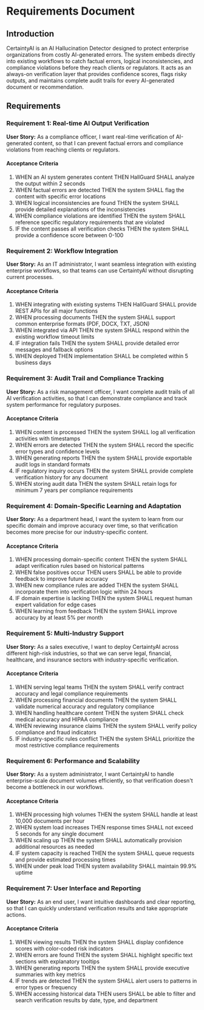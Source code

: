 # Requirements Document

## Introduction

CertaintyAI is an AI Hallucination Detector designed to protect enterprise organizations from costly AI-generated errors. The system embeds directly into existing workflows to catch factual errors, logical inconsistencies, and compliance violations before they reach clients or regulators. It acts as an always-on verification layer that provides confidence scores, flags risky outputs, and maintains complete audit trails for every AI-generated document or recommendation.

## Requirements

### Requirement 1: Real-time AI Output Verification

**User Story:** As a compliance officer, I want real-time verification of AI-generated content, so that I can prevent factual errors and compliance violations from reaching clients or regulators.

#### Acceptance Criteria

1. WHEN an AI system generates content THEN HallGuard SHALL analyze the output within 2 seconds
2. WHEN factual errors are detected THEN the system SHALL flag the content with specific error locations
3. WHEN logical inconsistencies are found THEN the system SHALL provide detailed explanations of the inconsistencies
4. WHEN compliance violations are identified THEN the system SHALL reference specific regulatory requirements that are violated
5. IF the content passes all verification checks THEN the system SHALL provide a confidence score between 0-100

### Requirement 2: Workflow Integration

**User Story:** As an IT administrator, I want seamless integration with existing enterprise workflows, so that teams can use CertaintyAI without disrupting current processes.

#### Acceptance Criteria

1. WHEN integrating with existing systems THEN HallGuard SHALL provide REST APIs for all major functions
2. WHEN processing documents THEN the system SHALL support common enterprise formats (PDF, DOCX, TXT, JSON)
3. WHEN integrated via API THEN the system SHALL respond within the existing workflow timeout limits
4. IF integration fails THEN the system SHALL provide detailed error messages and fallback options
5. WHEN deployed THEN implementation SHALL be completed within 5 business days

### Requirement 3: Audit Trail and Compliance Tracking

**User Story:** As a risk management officer, I want complete audit trails of all AI verification activities, so that I can demonstrate compliance and track system performance for regulatory purposes.

#### Acceptance Criteria

1. WHEN content is processed THEN the system SHALL log all verification activities with timestamps
2. WHEN errors are detected THEN the system SHALL record the specific error types and confidence levels
3. WHEN generating reports THEN the system SHALL provide exportable audit logs in standard formats
4. IF regulatory inquiry occurs THEN the system SHALL provide complete verification history for any document
5. WHEN storing audit data THEN the system SHALL retain logs for minimum 7 years per compliance requirements

### Requirement 4: Domain-Specific Learning and Adaptation

**User Story:** As a department head, I want the system to learn from our specific domain and improve accuracy over time, so that verification becomes more precise for our industry-specific content.

#### Acceptance Criteria

1. WHEN processing domain-specific content THEN the system SHALL adapt verification rules based on historical patterns
2. WHEN false positives occur THEN users SHALL be able to provide feedback to improve future accuracy
3. WHEN new compliance rules are added THEN the system SHALL incorporate them into verification logic within 24 hours
4. IF domain expertise is lacking THEN the system SHALL request human expert validation for edge cases
5. WHEN learning from feedback THEN the system SHALL improve accuracy by at least 5% per month

### Requirement 5: Multi-Industry Support

**User Story:** As a sales executive, I want to deploy CertaintyAI across different high-risk industries, so that we can serve legal, financial, healthcare, and insurance sectors with industry-specific verification.

#### Acceptance Criteria

1. WHEN serving legal teams THEN the system SHALL verify contract accuracy and legal compliance requirements
2. WHEN processing financial documents THEN the system SHALL validate numerical accuracy and regulatory compliance
3. WHEN handling healthcare content THEN the system SHALL check medical accuracy and HIPAA compliance
4. WHEN reviewing insurance claims THEN the system SHALL verify policy compliance and fraud indicators
5. IF industry-specific rules conflict THEN the system SHALL prioritize the most restrictive compliance requirements

### Requirement 6: Performance and Scalability

**User Story:** As a system administrator, I want CertaintyAI to handle enterprise-scale document volumes efficiently, so that verification doesn't become a bottleneck in our workflows.

#### Acceptance Criteria

1. WHEN processing high volumes THEN the system SHALL handle at least 10,000 documents per hour
2. WHEN system load increases THEN response times SHALL not exceed 5 seconds for any single document
3. WHEN scaling up THEN the system SHALL automatically provision additional resources as needed
4. IF system capacity is reached THEN the system SHALL queue requests and provide estimated processing times
5. WHEN under peak load THEN system availability SHALL maintain 99.9% uptime

### Requirement 7: User Interface and Reporting

**User Story:** As an end user, I want intuitive dashboards and clear reporting, so that I can quickly understand verification results and take appropriate actions.

#### Acceptance Criteria

1. WHEN viewing results THEN the system SHALL display confidence scores with color-coded risk indicators
2. WHEN errors are found THEN the system SHALL highlight specific text sections with explanatory tooltips
3. WHEN generating reports THEN the system SHALL provide executive summaries with key metrics
4. IF trends are detected THEN the system SHALL alert users to patterns in error types or frequency
5. WHEN accessing historical data THEN users SHALL be able to filter and search verification results by date, type, and department

